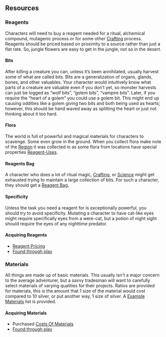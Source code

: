 ## Resources

### Reagents
Characters will need to buy a reagent needed for a ritual, alchemical compound, mutagenic process or for some other [Crafting](Crafting) process. Reagents should be priced based on proximity to a source rather than just a flat rate. So, jungle flowers are easy to get in the jungle, not so in the desert.

#### Bits
After killing a creature you can, unless it’s been annihilated, usually harvest some of what are called bits. Bits are a generalization of organs, glands, bones, and other valuables. Your character would intuitively know what parts of a creature are valuable even if you don’t yet, so monster harvests can just be logged as “wolf bits”, “golem bits”, “vampire bits”. Later, if you require the “heart of a golem” you could use a golem bit. This might end up causing oddities like a golem giving two bits and both being used as hearts; however, this should be hand waved away as splitting the heart or just not thinking about it too hard.

#### Flora
The world is full of powerful and magical materials for characters to scavenge. Some even grow in the ground. When you collect flora make note of the [Region](Telling-The-Story#Regions) it was collected in as some flora from locations have special properties [Reagent-Uses](Reagent-Uses).

#### Reagents Bag
A character who does a lot of ritual magic, [Crafting](Crafting), or [Science](Science) might get exhausted trying to maintain a large collection of bits. For such a character, they should get a [Reagent Bag](Example-Gear#Reagent%20Bag).

#### Specificity
Unless the task you need a reagent for is exceptionally powerful, you should try to avoid specificity. Mutating a character to have cat-like eyes might require specifically eyes from a were-cat, but a potion of night sight should require the eyes of any nighttime predator.

#### Acquiring Reagents
* [Reagent Pricing](Services#Reagent%20Pricing)
* [Found through play](Equipment#Looting)

### Materials
All things are made up of basic materials. This usually isn't a major concern to the average adventurer, but a savvy tradesman will want to carefully select materials of varying qualities for their projects. Ratios are provided for materials, this is the amount that 1 size of the material would cost compared to 10 silver, or put another way, 1 size of silver. A [Example Materials](Example-Materials) list is provided.

#### Acquiring Materials
* Purchased [Costs Of Materials](Services#Costs%20Of%20Materials)
* [Found through play](Equipment#Looting)